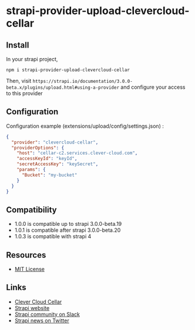 # strapi-provider-upload-clevercloud-cellar

## Install

In your strapi project,

```
npm i strapi-provider-upload-clevercloud-cellar
```

Then, visit `https://strapi.io/documentation/3.0.0-beta.x/plugins/upload.html#using-a-provider` and configure your access to this provider

## Configuration

Configuration example (extensions/upload/config/settings.json) :

```json
{
  "provider": "clevercloud-cellar",
  "providerOptions": {
    "host": "cellar-c2.services.clever-cloud.com",
    "accessKeyId": "keyId",
    "secretAccessKey": "keySecret",
    "params": {
      "Bucket": "my-bucket"
    }
  }
}
```

## Compatibility

- 1.0.0 is compatible up to strapi 3.0.0-beta.19
- 1.0.1 is compatible after strapi 3.0.0-beta.20
- 1.0.3 is compatible with strapi 4

## Resources

- [MIT License](LICENSE.md)

## Links

- [Clever Cloud Cellar](https://www.clever-cloud.com/doc/addons/cellar/)
- [Strapi website](http://strapi.io/)
- [Strapi community on Slack](http://slack.strapi.io)
- [Strapi news on Twitter](https://twitter.com/strapijs)
